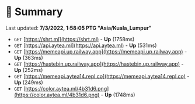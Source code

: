 # 📖 Summary
Last updated: **7/3/2022, 1:58:05 PTG "Asia/Kuala_Lumpur"**

- `GET` [https://shrt.ml](https://shrt.ml) - **Up** (1758ms)
- `GET` [https://api.aytea.ml](https://api.aytea.ml) - **Up** (531ms)
- `GET` [https://memeapi.up.railway.app](https://memeapi.up.railway.app) - **Up** (363ms)
- `GET` [https://hastebin.up.railway.app](https://hastebin.up.railway.app) - **Up** (252ms)
- `GET` [https://memeapi.aytea14.repl.co](https://memeapi.aytea14.repl.co) - **Up** (249ms)
- `GET` [https://color.aytea.ml/4b31d6.png](https://color.aytea.ml/4b31d6.png) - **Up** (1748ms)
